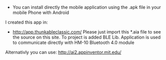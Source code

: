 * You can install directly the mobile application using the .apk file in your mobile Phone with Android

I created this app in:
* http://app.thunkableclassic.com/
Please just import this *.aia file to see the source on this site.
To project is added BLE Lib.
Application is used to communicate directly with HM-10 Bluetooth 4.0 module

Alternativly you can use:
http://ai2.appinventor.mit.edu/